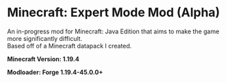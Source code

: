 # Minecraft: Expert Mode Mod (Alpha)
An in-progress mod for Minecraft: Java Edition that aims to make the game more significantly difficult.<br>
Based off of a Minecraft datapack I created.

<b>Minecraft Version: 1.19.4</b>

<b>Modloader: Forge 1.19.4-45.0.0+</b>
